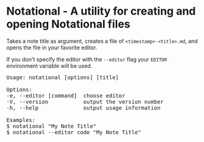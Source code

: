 # Notational - A utility for creating and opening Notational files

Takes a note title as argument, creates a file of `<timestamp>-<title>.md`, and opens the file in your favorite editor.

If you don't specify the editor with the `--editor` flag your `EDITOR` environment variable will be used.

<pre>
Usage: notational [options] [title]

Options:
-e, --editor [command]  choose editor
-V, --version           output the version number
-h, --help              output usage information

Examples:
$ notational "My Note Title"
$ notational --editor code "My Note Title"
</pre>
